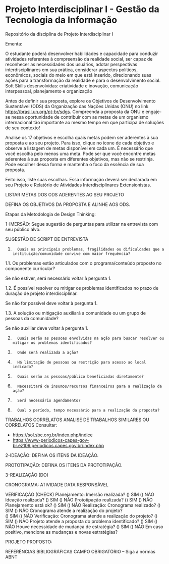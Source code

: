# Projeto Interdisciplinar I - Gestão da Tecnologia da Informação
Repositório da disciplina de Projeto Interdisciplinar I

Ementa:


O estudante poderá desenvolver habilidades e capacidade para conduzir atividades referentes à compreensão da realidade social, ser capaz de reconhecer as necessidades dos usuários, adotar perspectivas interdisciplinares em sua prática, considerar aspectos políticos, econômicos, sociais do meio em que está inserido, direcionando suas ações para a transformação da realidade e para o desenvolvimento social. Soft Skills desenvolvidas: criatividade e inovação, comunicação interpessoal, planejamento e organização

Antes de definir sua proposta, explore os Objetivos de Desenvolvimento Sustentável (ODS) da Organização das Nações Unidas (ONU) no link https://brasil.un.org/pt-br/sdgs. 
Compreenda a proposta da ONU e engaje-se nessa oportunidade de contribuir com as metas de um organismo internacional tão importante ao mesmo tempo em que participa de soluções de seu contexto!

Analise os 17 objetivos e escolha quais metas podem ser aderentes à sua proposta e ao seu projeto. Para isso, clique no ícone de cada objetivo e observe a listagem de metas disponível em cada um. É necessário que você escolha pelo menos uma meta. Pode ser que você encontre metas aderentes à sua proposta em diferentes objetivos, mas não se restrinja. Pode escolher dessa forma e mantenha o foco da essência de sua proposta.

Feito isso, liste suas escolhas. Essa informação deverá ser declarada em seu Projeto e Relatório de Atividades Interdisciplinares Extensionistas.

 
LISTAR METAS DOS ODS ADERENTES AO SEU PROJETO
 
DEFINA OS OBJETIVOS DA PROPOSTA E ALINHE AOS ODS.

Etapas da Metodologia de Design Thinking:

1-IMERSÃO:
Segue sugestão de perguntas para utilizar na entrevista com seu público alvo.

SUGESTÃO DE SCRIPT DE ENTREVISTA

1.       Quais os principais problemas, fragilidades ou dificuldades que a instituição/comunidade convive com maior frequência?

1.1.     Os problemas estão articulados com o programa/conteúdo proposto no componente curricular?

Se não estiver, será necessário voltar à pergunta 1.

1.2.     É possível resolver ou mitigar os problemas identificados no prazo de duração de projeto interdisciplinar.

Se não for possível deve voltar à pergunta 1.

1.3.     A solução ou mitigação auxiliará a comunidade ou um grupo de pessoas da comunidade?

Se não auxiliar deve voltar à pergunta 1.

2.       Quais serão as pessoas envolvidas na ação para buscar resolver ou mitigar os problemas identificados?

3.       Onde será realizada a ação?

4.       Há limitação de pessoas ou restrição para acesso ao local indicado?

5.       Quais serão as pessoas/público beneficiadas diretamente?

6.       Necessitará de insumos/recursos financeiros para a realização da ação?

7.       Será necessário agendamento?

8.       Qual o período, tempo necessário para a realização da proposta?

TRABALHOS CORRELATOS
ANALISE DE TRABALHOS SIMILARES OU CORRELATOS
Consultar:
- https://sol.sbc.org.br/index.php/indice
- https://www-periodicos-capes-gov-br.ez109.periodicos.capes.gov.br/index.php

2-IDEAÇÃO:
DEFINA OS ITENS DA IDEAÇÃO.

PROTOTIPAÇÃO:
DEFINA OS ITENS DA PROTOTIPAÇÃO.

3-REALIZAÇÃO (DO)

CRONOGRAMA:
ATIVIDADE     	DATA    RESPONSÀVEL
 	 	 	 	 

VERIFICAÇÃO (CHECK)
Planejamento:
Imersão realizada?
() SIM
() NÃO
Ideação realizada?
() SIM
() NÃO
Prototipação realizada?
() SIM
() NÃO
Planejamento está ok?
() SIM
() NÃO
Realização:
Cronograma realizado?
() SIM
() NÃO
Cronograma atende a realização do projeto?    
() SIM
() NÃO
Verificação:
Cronograma atende a realização do projeto?
() SIM
() NÃO
Projeto atende a proposta do problema identificado?
() SIM
() NÃO
Houve necessidade de mudança de estratégia?
() SIM
() NÃO
Em caso positivo, mencione as mudanças e novas estratégias?

PROJETO PROPOSTO:

REFERÊNCIAS BIBLIOGRÁFICAS
CAMPO OBRIGATÓRIO – Siga a normas ABNT




